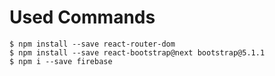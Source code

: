 # Used Commands

```
$ npm install --save react-router-dom
$ npm install --save react-bootstrap@next bootstrap@5.1.1
$ npm i --save firebase
```